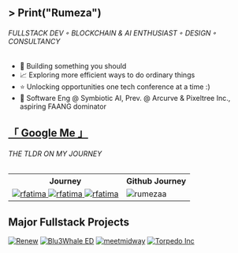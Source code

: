 ## &gt; Print("Rumeza")
<h6>FULLSTACK DEV ◦ BLOCKCHAIN & AI ENTHUSIAST ◦ DESIGN ◦ CONSULTANCY</h6>


<ul>
  <li>
    👾 Building something you should
  </li>
  <li>
    📈 Exploring more efficient ways to do ordinary things
  </li>
  <li>
    ⭐ Unlocking opportunities one tech conference at a time :)
  </li>
    <li>
    📌 Software Eng @ Symbiotic AI, Prev. @ Arcurve & Pixeltree Inc., aspiring FAANG dominator </li>
</ul>

##  <a href="https://www.google.com/search?q=Rumeza+Fatima">「 Google Me 」</a>
<h6>THE TLDR ON MY JOURNEY</h6>

<table>
  <tr>
    <th>Journey</th>
    <th>Github Journey</th>
  </tr>
  <tr>
    <td align="center"> 
      <a href="https://www.linkedin.com/in/ftrumeza/" target="_blank">
  <img src="https://img.shields.io/badge/LinkedIn-0077B5?style=for-the-badge&logo=linkedin&logoColor=white" alt="rfatima"/>
 </a>
      <a href="https://rumezasrace.substack.com/" target="_blank">
  <img src="https://img.shields.io/badge/Substack-%23006f5c.svg?style=for-the-badge&logo=substack&logoColor=a17cf7" alt="rfatima"/>
 </a>

  <a href="https://www.figma.com/design/t9MDds1XizvuS3fBXsGPGo/Rumeza's-Design-Portfolio?node-id=0-1&node-type=canvas&t=gPxyfPTMk8ADWUT9-0" target="_blank">
  <img src="https://img.shields.io/badge/Figma-000000?style=for-the-badge&logo=figma&logoColor=ffffff" alt="rfatima"/>
 </a>
    </td>
    <td> <img src="https://github-readme-stats.vercel.app/api/top-langs/?username=rumezaa&layout=compact&theme=nightowl&hide_border=true&exclude_repo=the-www-blog,clean-water-foundation&langs_count=6" alt="rumezaa" /></td>
  </tr>
</table>

## Major Fullstack Projects
[![Renew](https://github-readme-stats.vercel.app/api/pin/?username=rumezaa&repo=renew&border_color=7F3FBF&bg_color=0D1117&title_color=C9D1D9&text_color=8B949E&icon_color=7F3FBF)](https://github.com/rumezaa/Renew)
[![Blu3Whale ED](https://github-readme-stats.vercel.app/api/pin/?username=rumezaa&repo=blu3whale&border_color=7F3FBF&bg_color=0D1117&title_color=C9D1D9&text_color=8B949E&icon_color=7F3FBF)](https://github.com/rumezaa/blu3whale)
[![meetmidway](https://github-readme-stats.vercel.app/api/pin/?username=MeetMidway&repo=MeetMidway&border_color=7F3FBF&bg_color=0D1117&title_color=C9D1D9&text_color=8B949E&icon_color=7F3FBF)](https://github.com/MeetMidway/MeetMidway)
[![Torpedo Inc](https://github-readme-stats.vercel.app/api/pin/?username=rumezaa&repo=jointorpedo.Inc&border_color=7F3FBF&bg_color=0D1117&title_color=C9D1D9&text_color=8B949E&icon_color=7F3FBF)](https://github.com/rumezaa/jointorpedo.Inc)




